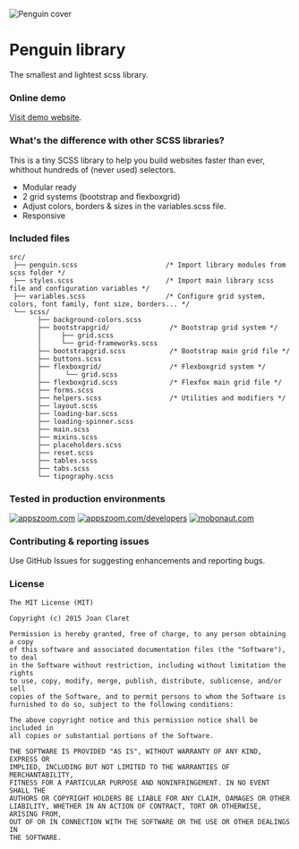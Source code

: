 

![Penguin cover](http://penguin-library.github.io/demo/img/github/github-cover.png)

Penguin library
========================================
The smallest and lightest scss library.


### Online demo

[Visit demo website](http://penguin-library.github.io/).


### What's the difference with other SCSS libraries?

This is a tiny SCSS library to help you build websites faster than ever, whithout hundreds of (never used) selectors.

* Modular ready
* 2 grid systems (bootstrap and flexboxgrid)
* Adjust colors, borders & sizes in the variables.scss file.
* Responsive



### Included files

    src/
     ├── penguin.scss                      /* Import library modules from scss folder */
     ├── styles.scss                       /* Import main library scss file and configuration variables */
     ├── variables.scss                    /* Configure grid system, colors, font family, font size, borders... */
     └── scss/
           ├── background-colors.scss
           ├── bootstrapgrid/               /* Bootstrap grid system */
           │     ├── grid.scss
           │     └── grid-frameworks.scss
           ├── bootstrapgrid.scss           /* Bootstrap main grid file */
           ├── buttons.scss
           ├── flexboxgrid/                 /* Flexboxgrid system */
           │      └── grid.scss
           ├── flexboxgrid.scss             /* Flexfox main grid file */
           ├── forms.scss
           ├── helpers.scss                 /* Utilities and modifiers */
           ├── layout.scss
           ├── loading-bar.scss
           ├── loading-spinner.scss
           ├── main.scss
           ├── mixins.scss
           ├── placeholders.scss
           ├── reset.scss
           ├── tables.scss
           ├── tabs.scss
           └── tipography.scss

### Tested in production environments



[![appszoom.com][1]][2] [![appszoom.com/developers][3]][4] [![mobonaut.com][5]][6]


[1]: http://penguin-library.github.io/demo/img/github/logo-appszoom-s.png 
[2]: http://www.appszoom.com


[3]: http://penguin-library.github.io/demo/img/github/logo-appszoom-developers-s.png
[4]: http://www.appszoom.com/developers


[5]: http://penguin-library.github.io/demo/img/github/logo-mobonaut-s.png
[6]: http://www.mobonaut.com



###  Contributing & reporting issues
Use GitHub Issues for suggesting enhancements and reporting bugs.

### License

    The MIT License (MIT)

    Copyright (c) 2015 Joan Claret

    Permission is hereby granted, free of charge, to any person obtaining a copy
    of this software and associated documentation files (the "Software"), to deal
    in the Software without restriction, including without limitation the rights
    to use, copy, modify, merge, publish, distribute, sublicense, and/or sell
    copies of the Software, and to permit persons to whom the Software is
    furnished to do so, subject to the following conditions:

    The above copyright notice and this permission notice shall be included in
    all copies or substantial portions of the Software.

    THE SOFTWARE IS PROVIDED "AS IS", WITHOUT WARRANTY OF ANY KIND, EXPRESS OR
    IMPLIED, INCLUDING BUT NOT LIMITED TO THE WARRANTIES OF MERCHANTABILITY,
    FITNESS FOR A PARTICULAR PURPOSE AND NONINFRINGEMENT. IN NO EVENT SHALL THE
    AUTHORS OR COPYRIGHT HOLDERS BE LIABLE FOR ANY CLAIM, DAMAGES OR OTHER
    LIABILITY, WHETHER IN AN ACTION OF CONTRACT, TORT OR OTHERWISE, ARISING FROM,
    OUT OF OR IN CONNECTION WITH THE SOFTWARE OR THE USE OR OTHER DEALINGS IN
    THE SOFTWARE.


